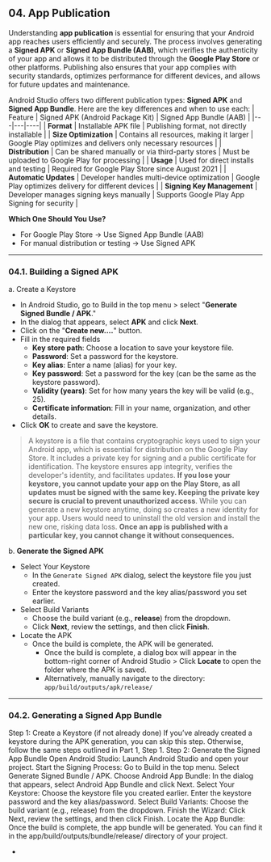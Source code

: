 ## 04. App Publication

Understanding **app publication** is essential for ensuring that your Android app reaches users efficiently and securely. The process involves generating a **Signed APK** or **Signed App Bundle (AAB)**, which verifies the authenticity of your app and allows it to be distributed through the **Google Play Store** or other platforms. Publishing also ensures that your app complies with security standards, optimizes performance for different devices, and allows for future updates and maintenance. 

Android Studio offers two different publication types: **Signed APK** and **Signed App Bundle**. Here are the key differences and when to use each:
| Feature | Signed APK (Android Package Kit) | Signed App Bundle (AAB) |
|---|---|----|
| **Format** | Installable APK file | Publishing format, not directly installable |
| **Size Optimization** | Contains all resources, making it larger | Google Play optimizes and delivers only necessary resources |
| **Distribution** | Can be shared manually or via third-party stores | Must be uploaded to Google Play for processing |
| **Usage** | Used for direct installs and testing | Required for Google Play Store since August 2021 |
| **Automatic Updates** | Developer handles multi-device optimization | Google Play optimizes delivery for different devices |
| **Signing Key Management** | Developer manages signing keys manually | Supports Google Play App Signing for security |

**Which One Should You Use?**
* For Google Play Store → Use Signed App Bundle (AAB)
* For manual distribution or testing → Use Signed APK

---

### 04.1. Building a Signed APK

a. Create a Keystore
  - In Android Studio, go to Build in the top menu > select "**Generate Signed Bundle / APK**."
  - In the dialog that appears, select **APK** and click **Next**.
  - Click on the "**Create new....**" button.
  - Fill in the required fields
    - **Key store path**: Choose a location to save your keystore file.
    - **Password**: Set a password for the keystore.
    - **Key alias**: Enter a name (alias) for your key.
    - **Key password**: Set a password for the key (can be the same as the keystore password).
    - **Validity (years)**: Set for how many years the key will be valid (e.g., 25).
    - **Certificate information**: Fill in your name, organization, and other details.
  - Click **OK** to create and save the keystore.

> A keystore is a file that contains cryptographic keys used to sign your Android app, which is essential for distribution on the Google Play Store. It includes a private key for signing and a public certificate for identification. The keystore ensures app integrity, verifies the developer's identity, and facilitates updates. **If you lose your keystore, you cannot update your app on the Play Store, as all updates must be signed with the same key. Keeping the private key secure is crucial to prevent unauthorized access**. While you can generate a new keystore anytime, doing so creates a new identity for your app. Users would need to uninstall the old version and install the new one, risking data loss. **Once an app is published with a particular key, you cannot change it without consequences.**

b. **Generate the Signed APK**
  - Select Your Keystore
    - In the `Generate Signed APK` dialog, select the keystore file you just created.
    - Enter the keystore password and the key alias/password you set earlier.
  - Select Build Variants
    - Choose the build variant (e.g., **release**) from the dropdown.
    - Click **Next**, review the settings, and then click **Finish**.
  - Locate the APK
    - Once the build is complete, the APK will be generated.
      - Once the build is complete, a dialog box will appear in the bottom-right corner of Android Studio > Click **Locate** to open the folder where the APK is saved.
      - Alternatively, manually navigate to the directory: `app/build/outputs/apk/release/`

---

### 04.2. Generating a Signed App Bundle
Step 1: Create a Keystore (if not already done)
If you’ve already created a keystore during the APK generation, you can skip this step. Otherwise, follow the same steps outlined in Part 1, Step 1.
Step 2: Generate the Signed App Bundle
Open Android Studio:
Launch Android Studio and open your project.
Start the Signing Process:
Go to Build in the top menu.
Select Generate Signed Bundle / APK.
Choose Android App Bundle:
In the dialog that appears, select Android App Bundle and click Next.
Select Your Keystore:
Choose the keystore file you created earlier.
Enter the keystore password and the key alias/password.
Select Build Variants:
Choose the build variant (e.g., release) from the dropdown.
Finish the Wizard:
Click Next, review the settings, and then click Finish.
Locate the App Bundle:
Once the build is complete, the app bundle will be generated. You can find it in the app/build/outputs/bundle/release/ directory of your project.




  - 
